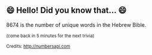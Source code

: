 ## :smile: Hello! Did you know that... :smile:
8674 is the number of unique words in the Hebrew Bible.

<sup>(come back in 5 minutes for the next trivia)</sup>


<sup>Credits: http://numbersapi.com</sup>
